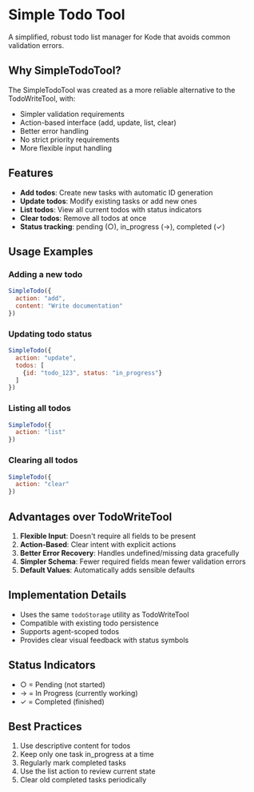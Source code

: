 # Simple Todo Tool

A simplified, robust todo list manager for Kode that avoids common validation errors.

## Why SimpleTodoTool?

The SimpleTodoTool was created as a more reliable alternative to the TodoWriteTool, with:
- Simpler validation requirements
- Action-based interface (add, update, list, clear)
- Better error handling
- No strict priority requirements
- More flexible input handling

## Features

- **Add todos**: Create new tasks with automatic ID generation
- **Update todos**: Modify existing tasks or add new ones
- **List todos**: View all current todos with status indicators
- **Clear todos**: Remove all todos at once
- **Status tracking**: pending (○), in_progress (→), completed (✓)

## Usage Examples

### Adding a new todo
```javascript
SimpleTodo({
  action: "add",
  content: "Write documentation"
})
```

### Updating todo status
```javascript
SimpleTodo({
  action: "update",
  todos: [
    {id: "todo_123", status: "in_progress"}
  ]
})
```

### Listing all todos
```javascript
SimpleTodo({
  action: "list"
})
```

### Clearing all todos
```javascript
SimpleTodo({
  action: "clear"
})
```

## Advantages over TodoWriteTool

1. **Flexible Input**: Doesn't require all fields to be present
2. **Action-Based**: Clear intent with explicit actions
3. **Better Error Recovery**: Handles undefined/missing data gracefully
4. **Simpler Schema**: Fewer required fields mean fewer validation errors
5. **Default Values**: Automatically adds sensible defaults

## Implementation Details

- Uses the same `todoStorage` utility as TodoWriteTool
- Compatible with existing todo persistence
- Supports agent-scoped todos
- Provides clear visual feedback with status symbols

## Status Indicators

- ○ = Pending (not started)
- → = In Progress (currently working)
- ✓ = Completed (finished)

## Best Practices

1. Use descriptive content for todos
2. Keep only one task in_progress at a time  
3. Regularly mark completed tasks
4. Use the list action to review current state
5. Clear old completed tasks periodically